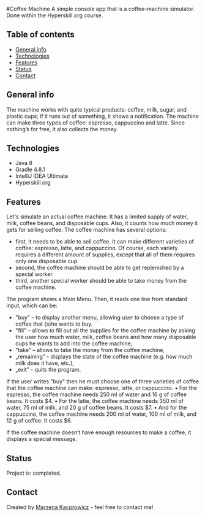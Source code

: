 #Coffee Machine
A simple console app that is a coffee-machine simulator. Done within the Hyperskill.org course.

## Table of contents
* [General info](#general-info)
* [Technologies](#technologies)
* [Features](#features)
* [Status](#status)
* [Contact](#contact)

## General info
The machine works with quite typical products: coffee, milk, sugar, and plastic cups; if it runs out of something, it shows a notification. The machine can make three types of coffee: espresso, cappuccino and latte. Since nothing’s for free, it also collects the money.

## Technologies
* Java 8
* Gradle 4.8.1
* IntelliJ IDEA Ultimate
* Hyperskill.org

## Features
Let's simulate an actual coffee machine. It has a limited supply of water, milk, coffee beans, and disposable cups. Also, it counts how much money it gets for selling coffee. 
The coffee machine has several options: 
* first, it needs to be able to sell coffee. It can make different varieties of coffee: espresso, latte, and cappuccino. Of course, each variety requires a different amount of supplies, except that all of them requires only one disposable cup.
* second, the coffee machine should be able to get replenished by a special worker.
* third, another special worker should be able to take money from the coffee machine.

The program shows a Main Menu. Then, it reads one line from standard input, which can be:
* "buy" – to display another menu, allowing user to choose a type of coffee that (s)he wants to buy.
* "fill" – allows to  fill out all the supplies for the coffee machine by asking the user how much water, milk, coffee beans and how many disposable cups he wants to add into the coffee machine,
* "take" – allows to take the money from the coffee machine,
* „remaining” - displays the state of the coffee machine (e.g. how much milk does it have, etc.),
* „exit” - quits the program.

If the user writes "buy" then he must choose one of three varieties of coffee that the coffee machine can make: espresso, latte, or cappuccino.
    • For the espresso, the coffee machine needs 250 ml of water and 16 g of coffee beans. It costs $4. 
    • For the latte, the coffee machine needs 350 ml of water, 75 ml of milk, and 20 g of coffee beans. It costs $7. 
    • And for the cappuccino, the coffee machine needs 200 ml of water, 100 ml of milk, and 12 g of coffee. It costs $6. 

If the coffee machine doesn’t have enough resources to make a coffee, it displays a special message.

## Status
Project is: completed.

## Contact
Created by [Marzena Kacprowicz](http://zrobtowinternecie.pl/) - feel free to contact me!
